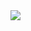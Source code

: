 <a href="https://kavi-x-bot.onrender.com/pair.html">
  <img src="https://img.shields.io/badge/Whatsapp PAIR CODE-Click%20Here-black?style=for-the-badge" />
</a>
